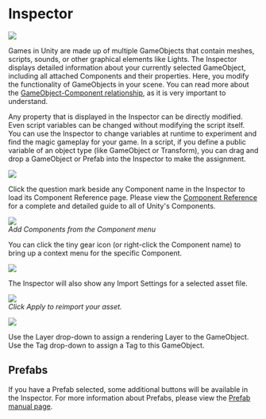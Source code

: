 Inspector
=========


![](http://docwiki.hq.unity3d.com/uploads/Main/Editor-Inspector.png)  

Games in Unity are made up of multiple <span class=keyword>GameObjects</span> that contain meshes, scripts, sounds, or other graphical elements like <span class=keyword>Lights</span>. The <span class=keyword>Inspector</span> displays detailed information about your currently selected GameObject, including all attached <span class=keyword>Components</span> and their properties. Here, you modify the functionality of GameObjects in your scene. You can read more about the [GameObject-Component relationship](gameobjects.html), as it is very important to understand.

Any property that is displayed in the Inspector can be directly modified.  Even script variables can be changed without modifying the script itself.  You can use the Inspector to change variables at runtime to experiment and find the magic gameplay for your game.  In a script, if you define a public variable of an object type (like GameObject or Transform), you can drag and drop a GameObject or Prefab into the Inspector to make the assignment.

![](http://docwiki.hq.unity3d.com/uploads/Main/Editor-InspectorDragDrop.png)  

Click the question mark beside any Component name in the Inspector to load its Component Reference page. Please view the  [Component Reference](components.html) for a complete and detailed guide to all of Unity's Components.

![](http://docwiki.hq.unity3d.com/uploads/Main/componentsmenu.png)  
_Add Components from the <span class=menu>Component</span> menu_

You can click the tiny gear icon (or right-click the Component name) to bring up a context menu for the specific Component.

![](http://docwiki.hq.unity3d.com/uploads/Main/Inspector-contextmenu.png)  

The Inspector will also show any Import Settings for a selected asset file.


![](http://docwiki.hq.unity3d.com/uploads/Main/Inspector-ImportSettings.png)  
_Click <span class=menu>Apply</span> to reimport your asset._

![](http://docwiki.hq.unity3d.com/uploads/Main/Inspector-Layers_Tags.png)  

Use the <span class=menu>Layer</span> drop-down to assign a rendering Layer to the GameObject.  Use the <span class=menu>Tag</span> drop-down to assign a Tag to this GameObject.

Prefabs
-------


If you have a Prefab selected, some additional buttons will be available in the Inspector.  For more information about Prefabs, please view the [Prefab manual page](prefabs.html).

